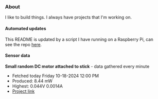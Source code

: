 ### About
I like to build things. I always have projects that I'm working on.

#### Automated updates
This README is updated by a script I have running on a Raspberry Pi, can see the repo [here](https://github.com/jdc-cunningham/raspi-git-repo-updater).

#### Sensor data


**Small random DC motor attached to stick** - data gathered every minute
- Fetched today Friday 10-18-2024 12:00 PM
- Produced: 8.44 mW
- Highest: 0.044V 0.0014A
- [Project link](https://github.com/jdc-cunningham/turbine-raspi)